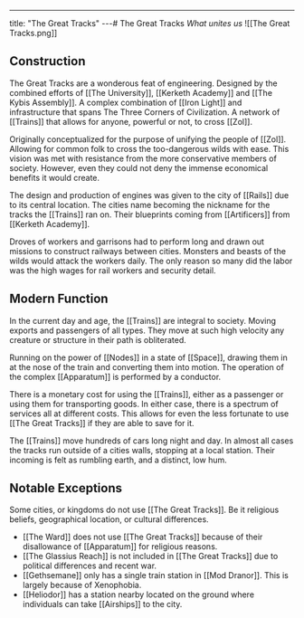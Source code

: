 ---
title: "The Great Tracks"
---# The Great Tracks
*What unites us*
![[The Great Tracks.png]]
## Construction
The Great Tracks are a wonderous feat of engineering. Designed by the combined efforts of [[The University]], [[Kerketh Academy]] and [[The Kybis Assembly]]. A complex combination of [[Iron Light]] and infrastructure that spans The Three Corners of Civilization. A network of [[Trains]] that allows for anyone, powerful or not, to cross [[Zol]].

Originally conceptualized for the purpose of unifying the people of [[Zol]]. Allowing for common folk to cross the too-dangerous wilds with ease. This vision was met with resistance from the more conservative members of society. However, even they could not deny the immense economical benefits it would create.

The design and production of engines was given to the city of [[Rails]] due to its central location. The cities name becoming the nickname for the tracks the [[Trains]] ran on. Their blueprints coming from [[Artificers]] from [[Kerketh Academy]].

Droves of workers and garrisons had to perform long and drawn out missions to construct railways between cities. Monsters and beasts of the wilds would attack the workers daily. The only reason so many did the labor was the high wages for rail workers and security detail.

## Modern Function
In the current day and age, the [[Trains]] are integral to society. Moving exports and passengers of all types. They move at such high velocity any creature or structure in their path is obliterated.

Running on the power of [[Nodes]] in a state of [[Space]], drawing them in at the nose of the train and converting them into motion. The operation of the complex [[Apparatum]] is performed by a conductor.

There is a monetary cost for using the [[Trains]], either as a passenger or using them for transporting goods. In either case, there is a spectrum of services all at different costs. This allows for even the less fortunate to use [[The Great Tracks]] if they are able to save for it.

The [[Trains]] move hundreds of cars long night and day. In almost all cases the tracks run outside of a cities walls, stopping at a local station. Their incoming is felt as rumbling earth, and a distinct, low hum.

## Notable Exceptions
Some cities, or kingdoms do not use [[The Great Tracks]]. Be it religious beliefs, geographical location, or cultural differences.
- [[The Ward]] does not use [[The Great Tracks]] because of their disallowance of [[Apparatum]] for religious reasons.
- [[The Glassius Reach]] is not included in [[The Great Tracks]] due to political differences and recent war.
- [[Gethsemane]] only has a single train station in [[Mod Dranor]]. This is largely because of Xenophobia.
- [[Heliodor]] has a station nearby located on the ground where individuals can take [[Airships]] to the city.